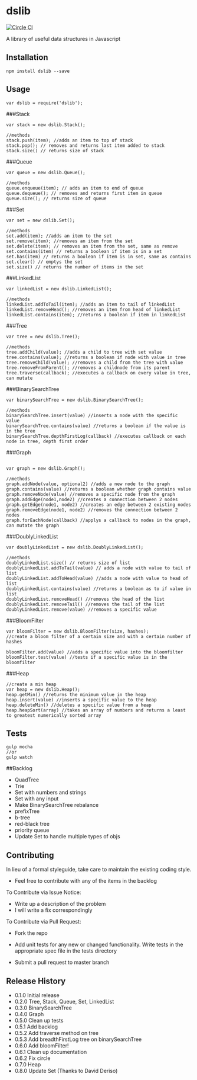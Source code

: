 dslib
==============

[![Circle CI](https://circleci.com/gh/DSLibrary/dslib.png?style=badge&circle-token=9f898f273bc7c23f93416b505b1f25bf9b1397cb)](https://circleci.com/gh/DSLibrary/dslib)

A library of useful data structures in Javascript

## Installation
```
npm install dslib --save
```
## Usage
```
var dslib = require('dslib');
```
###Stack
```
var stack = new dslib.Stack();

//methods
stack.push(item); //adds an item to top of stack
stack.pop(); // removes and returns last item added to stack
stack.size() // returns size of stack
```     

###Queue
```
var queue = new dslib.Queue();

//methods 
queue.enqueue(item); // adds an item to end of queue
queue.dequeue(); // removes and returns first item in queue
queue.size(); // returns size of queue 
```

###Set

```
var set = new dslib.Set();

//methods
set.add(item); //adds an item to the set
set.remove(item); //removes an item from the set
set.delete(item); // removes an item from the set, same as remove
set.contains(item) // returns a boolean if item is in a set
set.has(item) // returns a boolean if item is in set, same as contains
set.clear() // emptys the set
set.size() // returns the number of items in the set
```

###LinkedList
```
var linkedList = new dslib.LinkedList();

//methods
linkedList.addToTail(item); //adds an item to tail of linkedList
linkedList.removeHead(); //removes an item from head of linkedList
linkedList.contains(item); //returns a boolean if item in linkedList
```

###Tree
```
var tree = new dslib.Tree();

//methods
tree.addChild(value); //adds a child to tree with set value
tree.contains(value); //returns a boolean if node with value in tree
tree.removeChild(value); //removes a child from the tree with value
tree.removeFromParent(); //removes a childnode from its parent
tree.traverse(callback); //executes a callback on every value in tree, can mutate

```

###BinarySearchTree
```
var binarySearchTree = new dslib.BinarySearchTree();

//methods
binarySearchTree.insert(value) //inserts a node with the specific value
binarySearchTree.contains(value) //returns a boolean if the value is in the tree
binarySearchTree.depthFirstLog(callback) //executes callback on each node in tree, depth first order
```

###Graph
```

var graph = new dslib.Graph();

//methods
graph.addNode(value, optional2) //adds a new node to the graph
graph.contains(value) //returns a boolean whether graph contains value
graph.removeNode(value) //removes a specific node from the graph
graph.addEdge(node1,node2) //creates a connection between 2 nodes
graph.getEdge(node1, node2) //creates an edge between 2 existing nodes
graph.removeEdge(node1, node2) //removes the connection between 2 nodes
graph.forEachNode(callback) //applys a callback to nodes in the graph, can mutate the graph
```

###DoublyLinkedList
```
var doublyLinkedList = new dslib.DoublyLinkedList();

//methods
doublyLinkedList.size() // returns size of list
doublyLinkedList.addToTail(value) // adds a node with value to tail of list
doublyLinkedList.addToHead(value) //adds a node with value to head of list
doublyLinkedList.contains(value) //returns a boolean as to if value in list
doublyLinkedList.removeHead() //removes the head of the list
doublyLinkedList.removeTail() //removes the tail of the list
doublyLinkedList.remove(value) //removes a specific value
```

###BloomFilter
```
var bloomFilter = new dslib.BloomFilter(size, hashes); 
//create a bloom filter of a certain size and with a certain number of hashes

bloomFilter.add(value) //adds a specific value into the bloomfilter
bloomFilter.test(value) //tests if a specific value is in the bloomfilter
```

###Heap
```
//create a min heap
var heap = new dslib.Heap();
heap.getMin() //returns the minimum value in the heap
heap.insert(value) //inserts a specific value to the heap
heap.deleteMin() //deletes a specific value from a heap
heap.heapSort(array) //takes an array of numbers and returns a least to greatest numerically sorted array
```

## Tests

```
gulp mocha
//or
gulp watch
```

##Backlog

* QuadTree
* Trie
* Set with numbers and strings
* Set with any input
* Make BinarySearchTree rebalance
* prefixTree
* b-tree
* red-black tree
* priority queue
* Update Set to handle multiple types of objs


## Contributing

In lieu of a formal styleguide, take care to maintain the existing coding style.

* Feel free to contribute with any of the items in the backlog

To Contribute via Issue Notice:
* Write up a description of the problem
* I will write a fix correspondingly

To Contribute via Pull Request:
* Fork the repo

* Add unit tests for any new or changed functionality. Write tests in the 
appropriate spec file in the tests directory

* Submit a pull request to master branch

## Release History

* 0.1.0 Initial release
* 0.2.0 Tree, Stack, Queue, Set, LinkedList
* 0.3.0 BinarySearchTree
* 0.4.0 Graph
* 0.5.0 Clean up tests
* 0.5.1 Add backlog
* 0.5.2 Add traverse method on tree
* 0.5.3 Add breadthFirstLog tree on binarySearchTree
* 0.6.0 Add bloomFilter!
* 0.6.1 Clean up documentation
* 0.6.2 Fix circle
* 0.7.0 Heap
* 0.8.0 Update Set (Thanks to David Deriso)
